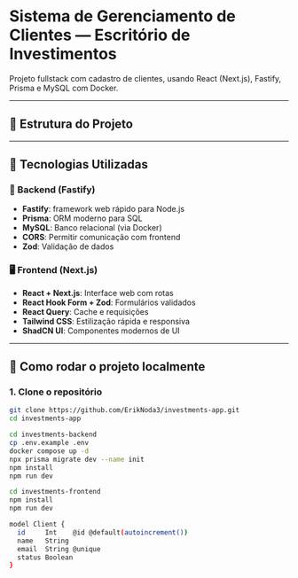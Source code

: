 # Sistema de Gerenciamento de Clientes — Escritório de Investimentos

Projeto fullstack com cadastro de clientes, usando React (Next.js), Fastify, Prisma e MySQL com Docker.

---

## 📂 Estrutura do Projeto


---

## 🚀 Tecnologias Utilizadas

### 🔧 Backend (Fastify)
- **Fastify**: framework web rápido para Node.js
- **Prisma**: ORM moderno para SQL
- **MySQL**: Banco relacional (via Docker)
- **CORS**: Permitir comunicação com frontend
- **Zod**: Validação de dados

### 🖥️ Frontend (Next.js)
- **React + Next.js**: Interface web com rotas
- **React Hook Form + Zod**: Formulários validados
- **React Query**: Cache e requisições
- **Tailwind CSS**: Estilização rápida e responsiva
- **ShadCN UI**: Componentes modernos de UI

---

## 🐳 Como rodar o projeto localmente

### 1. Clone o repositório

```bash
git clone https://github.com/ErikNoda3/investments-app.git
cd investments-app

cd investments-backend
cp .env.example .env
docker compose up -d
npx prisma migrate dev --name init
npm install
npm run dev

cd investments-frontend
npm install
npm run dev

model Client {
  id     Int    @id @default(autoincrement())
  name   String
  email  String @unique
  status Boolean
}
